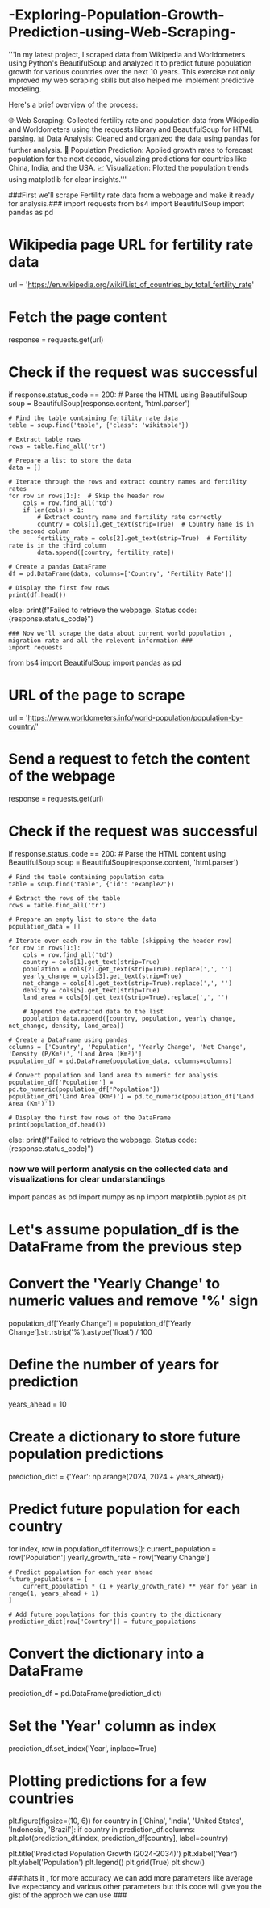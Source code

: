 # -Exploring-Population-Growth-Prediction-using-Web-Scraping-
'''In my latest project, I scraped data from Wikipedia and Worldometers using Python's BeautifulSoup and analyzed it to predict future population growth for various countries over the next 10 years. This exercise not only improved my web scraping skills but also helped me implement predictive modeling.

Here's a brief overview of the process:

🌐 Web Scraping: Collected fertility rate and population data from Wikipedia and Worldometers using the requests library and BeautifulSoup for HTML parsing.
📊 Data Analysis: Cleaned and organized the data using pandas for further analysis.
🔮 Population Prediction: Applied growth rates to forecast population for the next decade, visualizing predictions for countries like China, India, and the USA.
📈 Visualization: Plotted the population trends using matplotlib for clear insights.'''

###First we'll scrape Fertility rate data from a webpage and make it ready for analysis.###
import requests
from bs4 import BeautifulSoup
import pandas as pd

# Wikipedia page URL for fertility rate data
url = 'https://en.wikipedia.org/wiki/List_of_countries_by_total_fertility_rate'

# Fetch the page content
response = requests.get(url)

# Check if the request was successful
if response.status_code == 200:
    # Parse the HTML using BeautifulSoup
    soup = BeautifulSoup(response.content, 'html.parser')

    # Find the table containing fertility rate data
    table = soup.find('table', {'class': 'wikitable'})

    # Extract table rows
    rows = table.find_all('tr')

    # Prepare a list to store the data
    data = []

    # Iterate through the rows and extract country names and fertility rates
    for row in rows[1:]:  # Skip the header row
        cols = row.find_all('td')
        if len(cols) > 1:
            # Extract country name and fertility rate correctly
            country = cols[1].get_text(strip=True)  # Country name is in the second column
            fertility_rate = cols[2].get_text(strip=True)  # Fertility rate is in the third column
            data.append([country, fertility_rate])

    # Create a pandas DataFrame
    df = pd.DataFrame(data, columns=['Country', 'Fertility Rate'])

    # Display the first few rows
    print(df.head())

else:
    print(f"Failed to retrieve the webpage. Status code: {response.status_code}")


    ### Now we'll scrape the data about current world population , migration rate and all the relevent information ###
    import requests
from bs4 import BeautifulSoup
import pandas as pd

# URL of the page to scrape
url = 'https://www.worldometers.info/world-population/population-by-country/'

# Send a request to fetch the content of the webpage
response = requests.get(url)

# Check if the request was successful
if response.status_code == 200:
    # Parse the HTML content using BeautifulSoup
    soup = BeautifulSoup(response.content, 'html.parser')
    
    # Find the table containing population data
    table = soup.find('table', {'id': 'example2'})
    
    # Extract the rows of the table
    rows = table.find_all('tr')

    # Prepare an empty list to store the data
    population_data = []

    # Iterate over each row in the table (skipping the header row)
    for row in rows[1:]:
        cols = row.find_all('td')
        country = cols[1].get_text(strip=True)
        population = cols[2].get_text(strip=True).replace(',', '')
        yearly_change = cols[3].get_text(strip=True)
        net_change = cols[4].get_text(strip=True).replace(',', '')
        density = cols[5].get_text(strip=True)
        land_area = cols[6].get_text(strip=True).replace(',', '')

        # Append the extracted data to the list
        population_data.append([country, population, yearly_change, net_change, density, land_area])

    # Create a DataFrame using pandas
    columns = ['Country', 'Population', 'Yearly Change', 'Net Change', 'Density (P/Km²)', 'Land Area (Km²)']
    population_df = pd.DataFrame(population_data, columns=columns)

    # Convert population and land area to numeric for analysis
    population_df['Population'] = pd.to_numeric(population_df['Population'])
    population_df['Land Area (Km²)'] = pd.to_numeric(population_df['Land Area (Km²)'])

    # Display the first few rows of the DataFrame
    print(population_df.head())

else:
    print(f"Failed to retrieve the webpage. Status code: {response.status_code}")

### now we will perform analysis on the collected data and visualizations for clear undarstandings ###
import pandas as pd
import numpy as np
import matplotlib.pyplot as plt

# Let's assume population_df is the DataFrame from the previous step
# Convert the 'Yearly Change' to numeric values and remove '%' sign
population_df['Yearly Change'] = population_df['Yearly Change'].str.rstrip('%').astype('float') / 100

# Define the number of years for prediction
years_ahead = 10

# Create a dictionary to store future population predictions
prediction_dict = {'Year': np.arange(2024, 2024 + years_ahead)}

# Predict future population for each country
for index, row in population_df.iterrows():
    current_population = row['Population']
    yearly_growth_rate = row['Yearly Change']
    
    # Predict population for each year ahead
    future_populations = [
        current_population * (1 + yearly_growth_rate) ** year for year in range(1, years_ahead + 1)
    ]
    
    # Add future populations for this country to the dictionary
    prediction_dict[row['Country']] = future_populations

# Convert the dictionary into a DataFrame
prediction_df = pd.DataFrame(prediction_dict)

# Set the 'Year' column as index
prediction_df.set_index('Year', inplace=True)

# Plotting predictions for a few countries
plt.figure(figsize=(10, 6))
for country in ['China', 'India', 'United States', 'Indonesia', 'Brazil']:
    if country in prediction_df.columns:
        plt.plot(prediction_df.index, prediction_df[country], label=country)

plt.title('Predicted Population Growth (2024-2034)')
plt.xlabel('Year')
plt.ylabel('Population')
plt.legend()
plt.grid(True)
plt.show()

###thats it , for more accuracy we can add more parameters like average live expectancy and various other parameters but this code will give you the gist of the approch we can use ###

